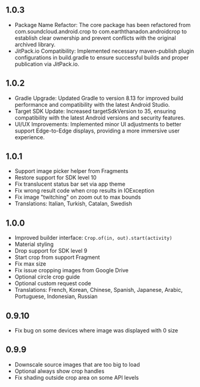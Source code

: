 ## 1.0.3

* Package Name Refactor: The core package has been refactored from com.soundcloud.android.crop to com.earththanadon.androidcrop to establish clear ownership and prevent conflicts with the original archived library.
* JitPack.io Compatibility: Implemented necessary maven-publish plugin configurations in build.gradle to ensure successful builds and proper publication via JitPack.io.

## 1.0.2

* Gradle Upgrade: Updated Gradle to version 8.13 for improved build performance and compatibility with the latest Android Studio.
* Target SDK Update: Increased targetSdkVersion to 35, ensuring compatibility with the latest Android versions and security features.
* UI/UX Improvements: Implemented minor UI adjustments to better support Edge-to-Edge displays, providing a more immersive user experience.

## 1.0.1

* Support image picker helper from Fragments
* Restore support for SDK level 10
* Fix translucent status bar set via app theme
* Fix wrong result code when crop results in IOException
* Fix image "twitching" on zoom out to max bounds
* Translations: Italian, Turkish, Catalan, Swedish

## 1.0.0

* Improved builder interface: `Crop.of(in, out).start(activity)`
* Material styling
* Drop support for SDK level 9
* Start crop from support Fragment
* Fix max size
* Fix issue cropping images from Google Drive
* Optional circle crop guide
* Optional custom request code
* Translations: French, Korean, Chinese, Spanish, Japanese, Arabic, Portuguese, Indonesian, Russian

## 0.9.10

* Fix bug on some devices where image was displayed with 0 size

## 0.9.9

* Downscale source images that are too big to load
* Optional always show crop handles
* Fix shading outside crop area on some API levels
